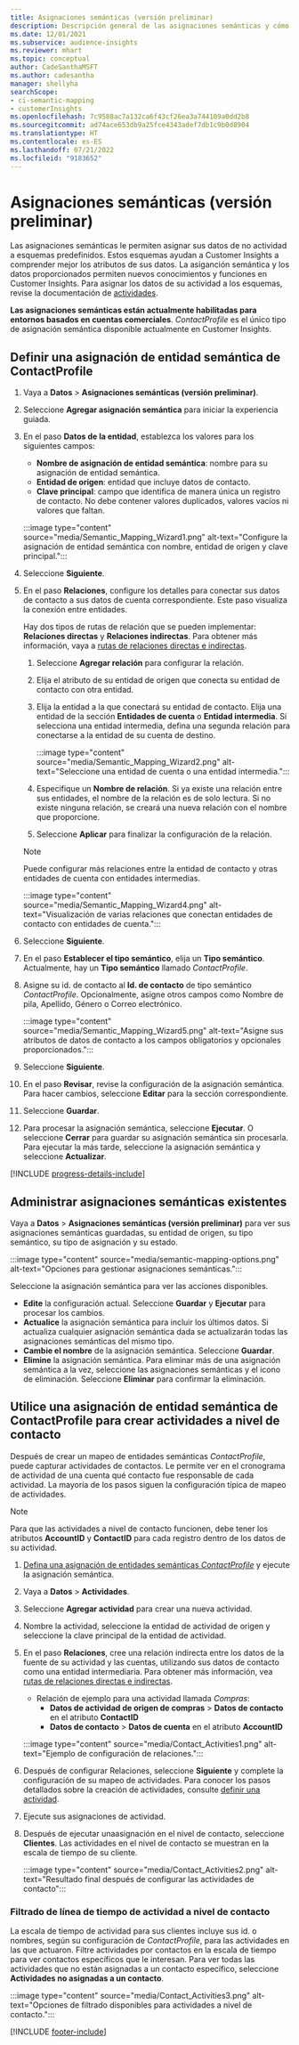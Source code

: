```yaml
---
title: Asignaciones semánticas (versión preliminar)
description: Descripción general de las asignaciones semánticas y cómo usarlas.
ms.date: 12/01/2021
ms.subservice: audience-insights
ms.reviewer: mhart
ms.topic: conceptual
author: CadeSanthaMSFT
ms.author: cadesantha
manager: shellyha
searchScope:
- ci-semantic-mapping
- customerInsights
ms.openlocfilehash: 7c9588ac7a132ca6f43cf26ea3a744109a0dd2b8
ms.sourcegitcommit: ad74ace653db9a25fce4343adef7db1c9b0d8904
ms.translationtype: HT
ms.contentlocale: es-ES
ms.lasthandoff: 07/21/2022
ms.locfileid: "9183652"
---
```

# <a name="semantic-mappings-preview"></a>Asignaciones semánticas (versión preliminar)

Las asignaciones semánticas le permiten asignar sus datos de no actividad a esquemas predefinidos. Estos esquemas ayudan a Customer Insights a comprender mejor los atributos de sus datos. La asiganción semántica y los datos proporcionados permiten nuevos conocimientos y funciones en Customer Insights. Para asignar los datos de su actividad a los esquemas, revise la documentación de [actividades](activities.md).

**Las asignaciones semánticas están actualmente habilitadas para entornos basados en cuentas comerciales**. *ContactProfile* es el único tipo de asignación semántica disponible actualmente en Customer Insights.

## <a name="define-a-contactprofile-semantic-entity-mapping"></a>Definir una asignación de entidad semántica de ContactProfile

1. Vaya a **Datos** > **Asignaciones semánticas (versión preliminar)**.

1. Seleccione **Agregar asignación semántica** para iniciar la experiencia guiada.

1. En el paso **Datos de la entidad**, establezca los valores para los siguientes campos:

   - **Nombre de asignación de entidad semántica**: nombre para su asignación de entidad semántica.
   - **Entidad de origen**: entidad que incluye datos de contacto.
   - **Clave principal**: campo que identifica de manera única un registro de contacto. No debe contener valores duplicados, valores vacíos ni valores que faltan.

   :::image type="content" source="media/Semantic_Mapping_Wizard1.png" alt-text="Configure la asignación de entidad semántica con nombre, entidad de origen y clave principal.":::

1. Seleccione **Siguiente**.

1. En el paso **Relaciones**, configure los detalles para conectar sus datos de contacto a sus datos de cuenta correspondiente. Este paso visualiza la conexión entre entidades.  

   Hay dos tipos de rutas de relación que se pueden implementar: **Relaciones directas** y **Relaciones indirectas**. Para obtener más información, vaya a [rutas de relaciones directas e indirectas](relationships.md#relationship-paths).

   1. Seleccione **Agregar relación** para configurar la relación.
   1. Elija el atributo de su entidad de origen que conecta su entidad de contacto con otra entidad.
   1. Elija la entidad a la que conectará su entidad de contacto. Elija una entidad de la sección **Entidades de cuenta** o **Entidad intermedia**. Si selecciona una entidad intermedia, defina una segunda relación para conectarse a la entidad de su cuenta de destino.

      :::image type="content" source="media/Semantic_Mapping_Wizard2.png" alt-text="Seleccione una entidad de cuenta o una entidad intermedia.":::

   1. Especifique un **Nombre de relación**. Si ya existe una relación entre sus entidades, el nombre de la relación es de solo lectura. Si no existe ninguna relación, se creará una nueva relación con el nombre que proporcione.
   1. Seleccione **Aplicar** para finalizar la configuración de la relación.

   > [!NOTE]
   > Puede configurar más relaciones entre la entidad de contacto y otras entidades de cuenta con entidades intermedias.
   
     :::image type="content" source="media/Semantic_Mapping_Wizard4.png" alt-text="Visualización de varias relaciones que conectan entidades de contacto con entidades de cuenta.":::

1. Seleccione **Siguiente**.

1. En el paso **Establecer el tipo semántico**, elija un **Tipo semántico**. Actualmente, hay un **Tipo semántico** llamado *ContactProfile*.

1. Asigne su id. de contacto al **Id. de contacto** de tipo semántico *ContactProfile*. Opcionalmente, asigne otros campos como Nombre de pila, Apellido, Género o Correo electrónico.

   :::image type="content" source="media/Semantic_Mapping_Wizard5.png" alt-text="Asigne sus atributos de datos de contacto a los campos obligatorios y opcionales proporcionados.":::

1. Seleccione **Siguiente**.

1. En el paso **Revisar**, revise la configuración de la asignación semántica. Para hacer cambios, seleccione **Editar** para la sección correspondiente.

1. Seleccione **Guardar**.

1. Para procesar la asignación semántica, seleccione **Ejecutar**. O seleccione **Cerrar** para guardar su asignación semántica sin procesarla. Para ejecutar la más tarde, seleccione la asignación semántica y seleccione **Actualizar**.

[!INCLUDE [progress-details-include](includes/progress-details-pane.md)]

## <a name="manage-existing-semantic-mappings"></a>Administrar asignaciones semánticas existentes

Vaya a **Datos** > **Asignaciones semánticas (versión preliminar)** para ver sus asignaciones semánticas guardadas, su entidad de origen, su tipo semántico, su tipo de asignación y su estado.

:::image type="content" source="media/semantic-mapping-options.png" alt-text="Opciones para gestionar asignaciones semánticas.":::

Seleccione la asignación semántica para ver las acciones disponibles.
- **Edite** la configuración actual. Seleccione **Guardar** y **Ejecutar** para procesar los cambios.
- **Actualice** la asignación semántica para incluir los últimos datos. Si actualiza cualquier asignación semántica dada se actualizarán todas las asignaciones semánticas del mismo tipo.
- **Cambie el nombre** de la asignación semántica. Seleccione **Guardar**.
- **Elimine** la asignación semántica. Para eliminar más de una asignación semántica a la vez, seleccione las asignaciones semánticas y el icono de eliminación. Seleccione **Eliminar** para confirmar la eliminación.

## <a name="use-a-contactprofile-semantic-entity-mapping-to-create-contact-level-activities"></a>Utilice una asignación de entidad semántica de ContactProfile para crear actividades a nivel de contacto

Después de crear un mapeo de entidades semánticas *ContactProfile*, puede capturar actividades de contactos. Le permite ver en el cronograma de actividad de una cuenta qué contacto fue responsable de cada actividad. La mayoría de los pasos siguen la configuración típica de mapeo de actividades.

   > [!NOTE]
   > Para que las actividades a nivel de contacto funcionen, debe tener los atributos **AccountID** y **ContactID** para cada registro dentro de los datos de su actividad.

1. [Defina una asignación de entidades semánticas *ContactProfile*](#define-a-contactprofile-semantic-entity-mapping) y ejecute la asignación semántica.

1. Vaya a **Datos** > **Actividades**.

1. Seleccione **Agregar actividad** para crear una nueva actividad.

1. Nombre la actividad, seleccione la entidad de actividad de origen y seleccione la clave principal de la entidad de actividad.

1. En el paso **Relaciones**, cree una relación indirecta entre los datos de la fuente de su actividad y las cuentas, utilizando sus datos de contacto como una entidad intermediaria. Para obtener más información, vea [rutas de relaciones directas e indirectas](relationships.md#relationship-paths).
   - Relación de ejemplo para una actividad llamada *Compras*:
      - **Datos de actividad de origen de compras** > **Datos de contacto** en el atributo **ContactID**
      - **Datos de contacto** > **Datos de cuenta** en el atributo **AccountID**

   :::image type="content" source="media/Contact_Activities1.png" alt-text="Ejemplo de configuración de relaciones.":::

1. Después de configurar Relaciones, seleccione **Siguiente** y complete la configuración de su mapeo de actividades. Para conocer los pasos detallados sobre la creación de actividades, consulte [definir una actividad](activities.md).

1. Ejecute sus asignaciones de actividad.

1. Después de ejecutar unaasignación en el nivel de contacto, seleccione **Clientes**. Las actividades en el nivel de contacto se muestran en la escala de tiempo de su cliente.

   :::image type="content" source="media/Contact_Activities2.png" alt-text="Resultado final después de configurar las actividades de contacto":::

### <a name="contact-level-activity-timeline-filtering"></a>Filtrado de línea de tiempo de actividad a nivel de contacto

La escala de tiempo de actividad para sus clientes incluye sus id. o nombres, según su configuración de *ContactProfile*, para las actividades en las que actuaron. Filtre actividades por contactos en la escala de tiempo para ver contactos específicos que le interesan. Para ver todas las actividades que no están asignadas a un contacto específico, seleccione **Actividades no asignadas a un contacto**.

:::image type="content" source="media/Contact_Activities3.png" alt-text="Opciones de filtrado disponibles para actividades a nivel de contacto.":::

[!INCLUDE [footer-include](includes/footer-banner.md)]
